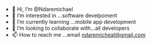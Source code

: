 - 👋 Hi, I’m @Ndaremichael
- 👀 I’m interested in ...software develpoment
- 🌱 I’m currently learning ...mobile app development 
- 💞️ I’m looking to collaborate with...all developers
- 📫 How to reach me ...email ndaremicheal@gmail.com

<!---
Ndaremichael/Ndaremichael is a ✨ special ✨ repository because its `README.md` (this file) appears on your GitHub profile.
You can click the Preview link to take a look at your changes.
--->
